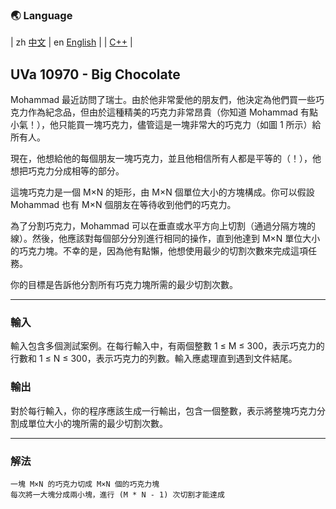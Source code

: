 ### 🌏 **Language**
| zh [中文](md10970_zh.md) | en [English](md10970_en.md) | 
| [C++](UVa10970.cpp) |


<aside>

## **UVa 10970 - Big Chocolate**

Mohammad 最近訪問了瑞士。由於他非常愛他的朋友們，他決定為他們買一些巧克力作為紀念品，但由於這種精美的巧克力非常昂貴（你知道 Mohammad 有點小氣！），他只能買一塊巧克力，儘管這是一塊非常大的巧克力（如圖 1 所示）給所有人。

現在，他想給他的每個朋友一塊巧克力，並且他相信所有人都是平等的（！），他想把巧克力分成相等的部分。

這塊巧克力是一個 M×N 的矩形，由 M×N 個單位大小的方塊構成。你可以假設 Mohammad 也有 M×N 個朋友在等待收到他們的巧克力。

為了分割巧克力，Mohammad 可以在垂直或水平方向上切割（通過分隔方塊的線）。然後，他應該對每個部分分別進行相同的操作，直到他達到 M×N 單位大小的巧克力塊。不幸的是，因為他有點懶，他想使用最少的切割次數來完成這項任務。

你的目標是告訴他分割所有巧克力塊所需的最少切割次數。

---

### **輸入**

輸入包含多個測試案例。在每行輸入中，有兩個整數 1 ≤ M ≤ 300，表示巧克力的行數和 1 ≤ N ≤ 300，表示巧克力的列數。輸入應處理直到遇到文件結尾。

### **輸出**

對於每行輸入，你的程序應該生成一行輸出，包含一個整數，表示將整塊巧克力分割成單位大小的塊所需的最少切割次數。

---

</aside>

### 解法
<aside>

    一塊 M×N 的巧克力切成 M×N 個的巧克力塊
    每次將一大塊分成兩小塊，進行 (M * N - 1) 次切割才能達成

</aside>
